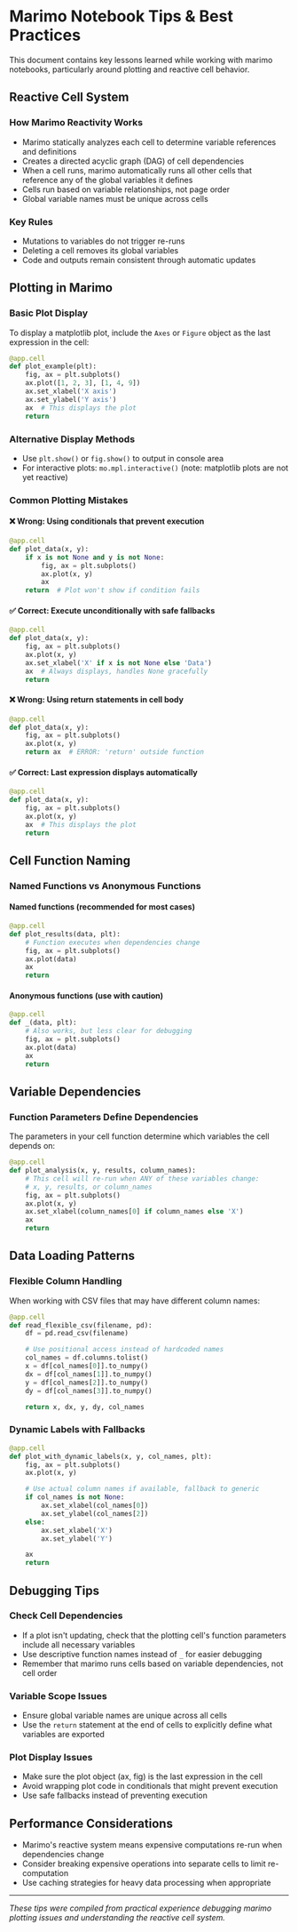 # Marimo Notebook Tips & Best Practices

This document contains key lessons learned while working with marimo notebooks, particularly around plotting and reactive cell behavior.

## Reactive Cell System

### How Marimo Reactivity Works
- Marimo statically analyzes each cell to determine variable references and definitions
- Creates a directed acyclic graph (DAG) of cell dependencies
- When a cell runs, marimo automatically runs all other cells that reference any of the global variables it defines
- Cells run based on variable relationships, not page order
- Global variable names must be unique across cells

### Key Rules
- Mutations to variables do not trigger re-runs
- Deleting a cell removes its global variables
- Code and outputs remain consistent through automatic updates

## Plotting in Marimo

### Basic Plot Display
To display a matplotlib plot, include the `Axes` or `Figure` object as the last expression in the cell:

```python
@app.cell
def plot_example(plt):
    fig, ax = plt.subplots()
    ax.plot([1, 2, 3], [1, 4, 9])
    ax.set_xlabel('X axis')
    ax.set_ylabel('Y axis')
    ax  # This displays the plot
    return
```

### Alternative Display Methods
- Use `plt.show()` or `fig.show()` to output in console area
- For interactive plots: `mo.mpl.interactive()` (note: matplotlib plots are not yet reactive)

### Common Plotting Mistakes

#### ❌ Wrong: Using conditionals that prevent execution
```python
@app.cell
def plot_data(x, y):
    if x is not None and y is not None:
        fig, ax = plt.subplots()
        ax.plot(x, y)
        ax
    return  # Plot won't show if condition fails
```

#### ✅ Correct: Execute unconditionally with safe fallbacks
```python
@app.cell
def plot_data(x, y):
    fig, ax = plt.subplots()
    ax.plot(x, y)
    ax.set_xlabel('X' if x is not None else 'Data')
    ax  # Always displays, handles None gracefully
    return
```

#### ❌ Wrong: Using return statements in cell body
```python
@app.cell
def plot_data(x, y):
    fig, ax = plt.subplots()
    ax.plot(x, y)
    return ax  # ERROR: 'return' outside function
```

#### ✅ Correct: Last expression displays automatically
```python
@app.cell
def plot_data(x, y):
    fig, ax = plt.subplots()
    ax.plot(x, y)
    ax  # This displays the plot
    return
```

## Cell Function Naming

### Named Functions vs Anonymous Functions

#### Named functions (recommended for most cases)
```python
@app.cell
def plot_results(data, plt):
    # Function executes when dependencies change
    fig, ax = plt.subplots()
    ax.plot(data)
    ax
    return
```

#### Anonymous functions (use with caution)
```python
@app.cell
def _(data, plt):
    # Also works, but less clear for debugging
    fig, ax = plt.subplots()
    ax.plot(data)
    ax
    return
```

## Variable Dependencies

### Function Parameters Define Dependencies
The parameters in your cell function determine which variables the cell depends on:

```python
@app.cell
def plot_analysis(x, y, results, column_names):
    # This cell will re-run when ANY of these variables change:
    # x, y, results, or column_names
    fig, ax = plt.subplots()
    ax.plot(x, y)
    ax.set_xlabel(column_names[0] if column_names else 'X')
    ax
    return
```

## Data Loading Patterns

### Flexible Column Handling
When working with CSV files that may have different column names:

```python
@app.cell
def read_flexible_csv(filename, pd):
    df = pd.read_csv(filename)

    # Use positional access instead of hardcoded names
    col_names = df.columns.tolist()
    x = df[col_names[0]].to_numpy()
    dx = df[col_names[1]].to_numpy()
    y = df[col_names[2]].to_numpy()
    dy = df[col_names[3]].to_numpy()

    return x, dx, y, dy, col_names
```

### Dynamic Labels with Fallbacks
```python
@app.cell
def plot_with_dynamic_labels(x, y, col_names, plt):
    fig, ax = plt.subplots()
    ax.plot(x, y)

    # Use actual column names if available, fallback to generic
    if col_names is not None:
        ax.set_xlabel(col_names[0])
        ax.set_ylabel(col_names[2])
    else:
        ax.set_xlabel('X')
        ax.set_ylabel('Y')

    ax
    return
```

## Debugging Tips

### Check Cell Dependencies
- If a plot isn't updating, check that the plotting cell's function parameters include all necessary variables
- Use descriptive function names instead of `_` for easier debugging
- Remember that marimo runs cells based on variable dependencies, not cell order

### Variable Scope Issues
- Ensure global variable names are unique across all cells
- Use the `return` statement at the end of cells to explicitly define what variables are exported

### Plot Display Issues
- Make sure the plot object (ax, fig) is the last expression in the cell
- Avoid wrapping plot code in conditionals that might prevent execution
- Use safe fallbacks instead of preventing execution

## Performance Considerations

- Marimo's reactive system means expensive computations re-run when dependencies change
- Consider breaking expensive operations into separate cells to limit re-computation
- Use caching strategies for heavy data processing when appropriate

---

*These tips were compiled from practical experience debugging marimo plotting issues and understanding the reactive cell system.*